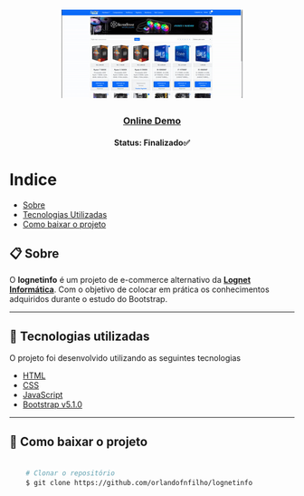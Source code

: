 <h1 align="center">
    <img src="img/lognetinfo-preview.gif" alt="lognetinfo gif">
</h1>

<h3 align="center">
   <a href="https://lognetinfo.netlify.app/">Online Demo</a>
</h3>

<h4 align="center"> 
    Status: Finalizado✅
</h4>

# Indice

- [Sobre](#-sobre)
- [Tecnologias Utilizadas](#-Tecnologias-utilizadas)
- [Como baixar o projeto](#-Como-baixar-o-projeto)

## 📋 Sobre

O **lognetinfo** é um projeto de e-commerce alternativo da **[Lognet Informática](https://www.lognetinfo.com.br/)**. Com o objetivo de colocar em prática os conhecimentos adquiridos durante o estudo do Bootstrap.

---


## 🚀 Tecnologias utilizadas

O projeto foi desenvolvido utilizando as seguintes tecnologias 

- [HTML](https://www.w3schools.com/html/)
- [CSS](https://www.w3schools.com/css/)
- [JavaScript](https://www.javascript.com/)
- [Bootstrap v5.1.0](https://getbootstrap.com/)


---

## 📁 Como baixar o projeto

```bash

    # Clonar o repositório
    $ git clone https://github.com/orlandofnfilho/lognetinfo
    
```